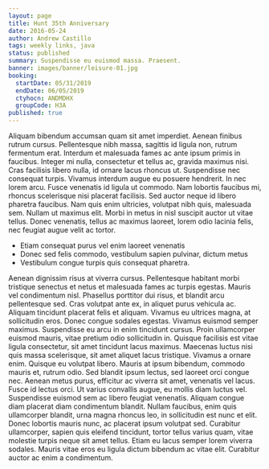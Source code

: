 ```yaml
---
layout: page
title: Hunt 35th Anniversary
date: 2016-05-24
author: Andrew Castillo
tags: weekly links, java
status: published
summary: Suspendisse eu euismod massa. Praesent.
banner: images/banner/leisure-01.jpg
booking:
  startDate: 05/31/2019
  endDate: 06/05/2019
  ctyhocn: ANDMDHX
  groupCode: H3A
published: true
---
```

Aliquam bibendum accumsan quam sit amet imperdiet. Aenean finibus rutrum cursus. Pellentesque nibh massa, sagittis id ligula non, rutrum fermentum erat. Interdum et malesuada fames ac ante ipsum primis in faucibus. Integer mi nulla, consectetur et tellus ac, gravida maximus nisi. Cras facilisis libero nulla, id ornare lacus rhoncus ut. Suspendisse nec consequat turpis.
Vivamus interdum augue eu posuere hendrerit. In nec lorem arcu. Fusce venenatis id ligula ut commodo. Nam lobortis faucibus mi, rhoncus scelerisque nisi placerat facilisis. Sed auctor neque id libero pharetra faucibus. Nam quis enim ultricies, volutpat nibh quis, malesuada sem. Nullam ut maximus elit. Morbi in metus in nisl suscipit auctor ut vitae tellus. Donec venenatis, tellus ac maximus laoreet, lorem odio lacinia felis, nec feugiat augue velit ac tortor.

* Etiam consequat purus vel enim laoreet venenatis
* Donec sed felis commodo, vestibulum sapien pulvinar, dictum metus
* Vestibulum congue turpis quis consequat pharetra.

Aenean dignissim risus at viverra cursus. Pellentesque habitant morbi tristique senectus et netus et malesuada fames ac turpis egestas. Mauris vel condimentum nisl. Phasellus porttitor dui risus, et blandit arcu pellentesque sed. Cras volutpat ante ex, in aliquet purus vehicula ac. Aliquam tincidunt placerat felis et aliquam. Vivamus eu ultrices magna, at sollicitudin eros. Donec congue sodales egestas. Vivamus euismod semper maximus. Suspendisse eu arcu in enim tincidunt cursus. Proin ullamcorper euismod mauris, vitae pretium odio sollicitudin in. Quisque facilisis est vitae ligula consectetur, sit amet tincidunt lacus maximus. Maecenas luctus nisi quis massa scelerisque, sit amet aliquet lacus tristique.
Vivamus a ornare enim. Quisque eu volutpat libero. Mauris at ipsum bibendum, commodo mauris et, rutrum odio. Sed blandit ipsum lectus, sed laoreet orci congue nec. Aenean metus purus, efficitur ac viverra sit amet, venenatis vel lacus. Fusce id lectus orci. Ut varius convallis augue, eu mollis diam luctus vel. Suspendisse euismod sem ac libero feugiat venenatis. Aliquam congue diam placerat diam condimentum blandit. Nullam faucibus, enim quis ullamcorper blandit, urna magna rhoncus leo, in sollicitudin est nunc et elit. Donec lobortis mauris nunc, ac placerat ipsum volutpat sed. Curabitur ullamcorper, sapien quis eleifend tincidunt, tortor tellus varius quam, vitae molestie turpis neque sit amet tellus. Etiam eu lacus semper lorem viverra sodales. Mauris vitae eros eu ligula dictum bibendum ac vitae elit. Curabitur auctor ac enim a condimentum.
